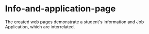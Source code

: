 # Info-and-application-page

The created web pages demonstrate a student's information and Job Application, which are interrelated. 
